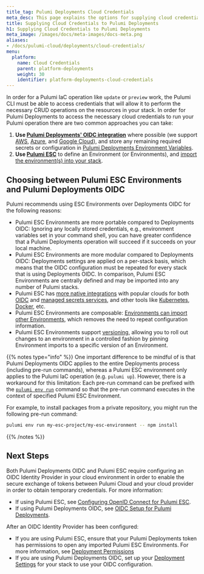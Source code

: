 ```yaml
---
title_tag: Pulumi Deployments Cloud Credentials
meta_desc: This page explains the options for supplying cloud credentials to a Pulumi Deployment
title: Supplying Cloud Credentials to Pulumi Deployments
h1: Supplying Cloud Credentials to Pulumi Deployments
meta_image: /images/docs/meta-images/docs-meta.png
aliases:
- /docs/pulumi-cloud/deployments/cloud-credentials/
menu:
  platform:
    name: Cloud Credentials
    parent: platform-deployments
    weight: 30
    identifier: platform-deployments-cloud-credentials
---
```


In order for a Pulumi IaC operation like `update` or `preview` work, the Pulumi CLI must be able to access credentials that will allow it to perform the necessary CRUD operations on the resources in your stack. In order for Pulumi Deployments to access the necessary cloud credentials to run your Pulumi operation there are two common approaches you can take:

1. **Use [Pulumi Deployments' OIDC integration](/docs/platform/deployments/oidc/)** where possible (we support [AWS](/docs/platform/deployments/oidc/aws/), [Azure](/docs/platform/deployments/oidc/azure/), and [Google Cloud](/docs/platform/deployments/oidc/gcp/)), and store any remaining required secrets or configuration in [Pulumi Deployments Environment Variables](/docs/platform/deployments/reference/#deployment-settings).
2. **Use [Pulumi ESC](/docs/esc/)** to define an Environment (or Environments), and [import the environment(s) into your stack](/docs/esc/get-started/integrate-with-pulumi-iac/).

## Choosing between Pulumi ESC Environments and Pulumi Deployments OIDC

Pulumi recommends using ESC Environments over Deployments OIDC for the following reasons:

- Pulumi ESC Environments are more portable compared to Deployments OIDC: Ignoring any locally stored credentials, e.g., environment variables set in your command shell, you can have greater confidence that a Pulumi Deployments operation will succeed if it succeeds on your local machine.
- Pulumi ESC Environments are more modular compared to Deployments OIDC: Deployments settings are applied on a per-stack basis, which means that the OIDC configuration must be repeated for every stack that is using Deployments OIDC. In comparison, Pulumi ESC Environments are centrally defined and may be imported into any number of Pulumi stacks.
- Pulumi ESC has [more native integrations](/docs/esc/integrations/) with popular clouds for both [OIDC](/docs/esc/integrations/dynamic-login-credentials/) and [managed secrets services](/docs/esc/integrations/dynamic-secrets/), and other tools like [Kubernetes](/docs/esc/integrations/kubernetes/kubernetes/), [Docker](/docs/esc/integrations/dev-tools/docker/), etc.
- Pulumi ESC Environments are composable: [Environments can import other Environments](/docs/esc/environments/imports/), which removes the need to repeat configuration information.
- Pulumi ESC Environments support [versioning](/docs/esc/environments/versioning/), allowing you to roll out changes to an environment in a controlled fashion by pinning Environment imports to a specific version of an Environment.

{{% notes type="info" %}}
One important difference to be mindful of is that Pulumi Deployments OIDC applies to the entire Deployments process (including pre-run commands), whereas a Pulumi ESC environment only applies to the Pulumi IaC operation (e.g. `pulumi up`). However, there is a workaround for this limitation: Each pre-run command can be prefixed with the [`pulumi env run`](/docs/iac/cli/commands/pulumi_env_run/) command so that the pre-run command executes in the context of specified Pulumi ESC Environment.

For example, to install packages from a private repository, you might run the following pre-run command:

```bash
pulumi env run my-esc-project/my-esc-environment -- npm install
```

{{% /notes %}}

## Next Steps

Both Pulumi Deployments OIDC and Pulumi ESC require configuring an OIDC Identity Provider in your cloud environment in order to enable the secure exchange of tokens between Pulumi Cloud and your cloud provider in order to obtain temporary credentials. For more information:

- If using Pulumi ESC, see [Configuring OpenID Connect for Pulumi ESC](/docs/esc/environments/configuring-oidc/).
- If using Pulumi Deployments OIDC, see [OIDC Setup for Pulumi Deployments](/docs/platform/deployments/oidc/).

After an OIDC Identity Provider has been configured:

- If you are using Pulumi ESC, ensure that your Pulumi Deployments token has permissions to open any imported Pulumi ESC Environments. For more information, see [Deployment Permissions](/docs/platform/deployments/reference/#deployment-permissions)
- If you are using Pulumi Deployments OIDC, set up your [Deployment Settings](/docs/platform/deployments/reference/#deployment-settings) for your stack to use your OIDC configuration.
